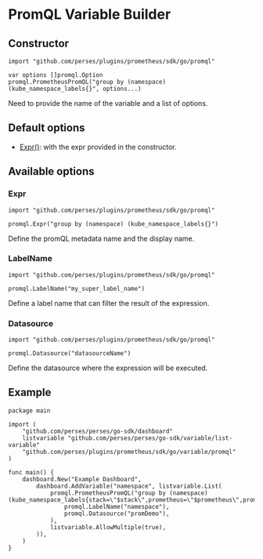# PromQL Variable Builder

## Constructor

```golang
import "github.com/perses/plugins/prometheus/sdk/go/promql"

var options []promql.Option
promql.PrometheusPromQL("group by (namespace) (kube_namespace_labels{}", options...)
```

Need to provide the name of the variable and a list of options.

## Default options

- [Expr()](#expr): with the expr provided in the constructor.

## Available options

### Expr

```golang
import "github.com/perses/plugins/prometheus/sdk/go/promql" 

promql.Expr("group by (namespace) (kube_namespace_labels{}")
```

Define the promQL metadata name and the display name.

### LabelName

```golang
import "github.com/perses/plugins/prometheus/sdk/go/promql"

promql.LabelName("my_super_label_name")
```

Define a label name that can filter the result of the expression.

### Datasource

```golang
import "github.com/perses/plugins/prometheus/sdk/go/promql"

promql.Datasource("datasourceName")
```

Define the datasource where the expression will be executed.

## Example

```golang
package main

import (
	"github.com/perses/perses/go-sdk/dashboard"
	listvariable "github.com/perses/perses/go-sdk/variable/list-variable"
	"github.com/perses/plugins/prometheus/sdk/go/variable/promql"
)

func main() {
	dashboard.New("Example Dashboard",
		dashboard.AddVariable("namespace", listvariable.List(
			promql.PrometheusPromQL("group by (namespace) (kube_namespace_labels{stack=\"$stack\",prometheus=\"$prometheus\",prometheus_namespace=\"$prometheus_namespace\"})",
				promql.LabelName("namespace"),
				promql.Datasource("promDemo"),
			),
			listvariable.AllowMultiple(true),
		)),
	)
}
```
